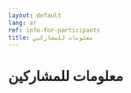 ```yaml
---
layout: default
lang: ar
ref: info-for-participants
title: معلومات للمشاركين
---
```

# معلومات للمشاركين

